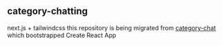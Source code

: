 ## category-chatting
next.js + tailwindcss
this repository is being migrated from [category-chat](https://github.com/cockyb/category-chat) which bootstrapped Create React App
